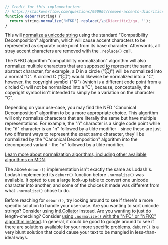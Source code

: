 ```javascript
// Credit for this implementation:
// https://stackoverflow.com/questions/990904/remove-accents-diacritics-in-a-string-in-javascript/37511463#37511463
function deburr(string) {
  return string.normalize('NFKD').replace(/\p{Diacritic}/gu, '');
}
```

This will [normalize a unicode string](https://developer.mozilla.org/en-US/docs/Web/JavaScript/Reference/Global_Objects/String/normalize) using the standard "Compatibility Decomposition" algorithm, which will cause accent characters to be represented as separate code point from its base character. Afterwords, all stray accent characters are removed with the `.replace()` call.

The NFKD algorithm "compatibility normalization" algorithm will also normalize multiple characters that are supposed to represent the same abstract character, for example, a D in a circle ("Ⓓ") will be normalized into a normal "D". A circled C ("Ⓒ") would likewise be normalized into a "C", however, the copyright symbol ("©") (which is a different code point from a circled C) will not be normalized into a "C", because, conceptually, the copyright symbol isn't intended to simply be a variation on the character "C".

Depending on your use-case, you may find the NFD "Canonical Decomposition" algorithm to be a more appropriate choice. This algorithm will only normalize characters that are literally the same but have multiple representations. For example, the "ñ" character is a single code point while the "ñ" character is an "n" followed by a tilde modifier - since these are just two different ways to represent the exact same character, they'll be normalized by the "Canonical Decomposition" algorithm into the decomposed variant - the "n" followed by a tilde modifier.

[Learn more about normalization algorithms, including other available algorithms on MDN](https://developer.mozilla.org/en-US/docs/Web/JavaScript/Reference/Global_Objects/String/normalize).

The above `deburr()` implementation isn't exactly the same as Lodash's. Lodash implemented its `deburr()` function before `.normalize()` was available. It opted to use a large look-up table to convert one unicode character into another, and some of the choices it made was different from what `.normalize()` chose to do.

Before reaching for `deburr()`, try looking around to see if there's a more specific solution to handle your use-case. Are you wanting to sort unicode strings? Consider using [Intl.Collator](https://developer.mozilla.org/en-US/docs/Web/JavaScript/Reference/Global_Objects/Intl/Collator) instead. Are you wanting to just do length-checking? Consider [using `.normalize()` with the "NFC" or "NFKC" algorithm instead](https://developer.mozilla.org/en-US/docs/Web/JavaScript/Reference/Global_Objects/String/normalize#form). In general, it could be good to google around to see if there are solutions available for your more specific problems. `deburr()` is a very blunt solution that could cause your text to be mangled in less-than-ideal ways.
